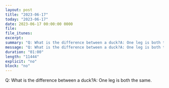 ```yaml
---
layout: post
title: "2023-06-17"
today: "2023-06-17"
date: 2023-06-17 00:00:00 0000
file:
file_itunes:
excerpt:
summary: "Q: What is the difference between a duck?A: One leg is both the same."
message: "Q: What is the difference between a duck?A: One leg is both the same."
duration: "01:00"
length: "11444"
explicit: "no"
block: "no"
---
```

Q: What is the difference between a duck?A: One leg is both the same.

